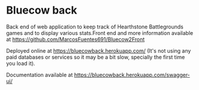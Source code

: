 # Bluecow back
Back end of web application to keep track of Hearthstone Battlegrounds games and to display various stats.Front end and more information available at https://github.com/MarcosFuentes691/Bluecow2Front

Deployed online at https://bluecowback.herokuapp.com/ (It's not using any paid databases or services so it may be a bit slow, specially the first time you load it).

Documentation available at https://bluecowback.herokuapp.com/swagger-ui/

